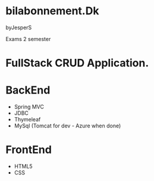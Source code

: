 # bilabonnement.Dk

byJesperS

Exams 2 semester

# FullStack CRUD Application.

# BackEnd
- Spring MVC
- JDBC 
- Thymeleaf 
- MySql (Tomcat for dev - Azure when done) 
  
# FrontEnd
- HTML5
- CSS
